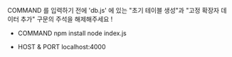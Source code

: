 COMMAND 를 입력하기 전에 'db.js' 에 있는 "초기 테이블 생성"과 "고정 확장자 데이터 추가" 구문의 주석을 해제해주세요 !

- COMMAND
  npm install
  node index.js

- HOST & PORT
  localhost:4000
